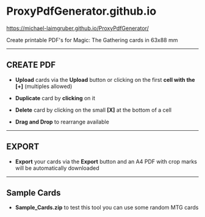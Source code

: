 # ProxyPdfGenerator.github.io
https://michael-laimgruber.github.io/ProxyPdfGenerator/


Create printable PDF's for Magic: The Gathering cards in 63x88 mm

------------
CREATE PDF
------------


* **Upload** cards via the **Upload** button or clicking on the first **cell with the [+]** (multiples allowed)

* **Duplicate** card by **clicking** on it

* **Delete** card by clicking on the small **[X]** at the bottom of a cell

* **Drag and Drop** to rearrange available

------------
EXPORT
------------

* **Export** your cards via the **Export** button and an A4 PDF with crop marks will be automatically downloaded

------------
Sample Cards
------------

* **Sample_Cards.zip** to test this tool you can use some random MTG cards
